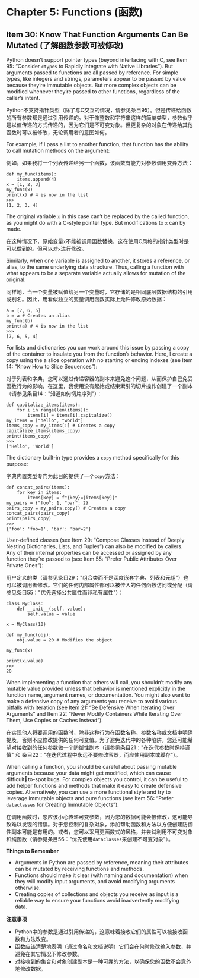 # Chapter 5: Functions (函数)

## Item 30: Know That Function Arguments Can Be Mutated (了解函数参数可被修改)

Python doesn’t support pointer types (beyond interfacing with C, see Item 95: “Consider `ctypes` to Rapidly Integrate with Native Libraries”). But arguments passed to functions are all passed by reference. For simple types, like integers and strings, parameters appear to be passed by value because they’re immutable objects. But more complex objects can be modified whenever they’re passed to other functions, regardless of the caller’s intent.

Python不支持指针类型（除了与C交互的情况，请参见条目95）。但是传递给函数的所有参数都是通过引用传递的。对于像整数和字符串这样的简单类型，参数似乎是以值传递的方式传递的，因为它们是不可变对象。但更复杂的对象在传递给其他函数时可以被修改，无论调用者的意图如何。

For example, if I pass a list to another function, that function has the ability to call mutation methods on the argument:

例如，如果我将一个列表传递给另一个函数，该函数有能力对参数调用变异方法：

```
def my_func(items):
    items.append(4)
x = [1, 2, 3]
my_func(x)
print(x) # 4 is now in the list
>>>
[1, 2, 3, 4]
```

The original variable `x` in this case can’t be replaced by the called function, as you might do with a C-style pointer type. But modifications to `x` can by made.

在这种情况下，原始变量`x`不能被调用函数替换，这在使用C风格的指针类型时是可以做到的。但可以对`x`进行修改。

Similarly, when one variable is assigned to another, it stores a reference, or alias, to the same underlying data structure. Thus, calling a function with what appears to be a separate variable actually allows for mutation of the original:

同样地，当一个变量被赋值给另一个变量时，它存储的是相同底层数据结构的引用或别名。因此，用看似独立的变量调用函数实际上允许修改原始数据：

```
a = [7, 6, 5]
b = a # Creates an alias
my_func(b)
print(a) # 4 is now in the list
>>>
[7, 6, 5, 4]
```

For lists and dictionaries you can work around this issue by passing a copy of the container to insulate you from the function’s behavior. Here, I create a copy using the a slice operation with no starting or ending indexes (see Item 14: “Know How to Slice Sequences”):

对于列表和字典，您可以通过传递容器的副本来避免这个问题，从而保护自己免受函数行为的影响。在这里，我使用没有起始或结束索引的切片操作创建了一个副本（请参见条目14："知道如何切片序列"）：

```
def capitalize_items(items):
    for i in range(len(items)):
        items[i] = items[i].capitalize()
my_items = ["hello", "world"]
items_copy = my_items[:] # Creates a copy
capitalize_items(items_copy)
print(items_copy)
>>>
['Hello', 'World']
```

The dictionary built-in type provides a `copy` method specifically for this purpose:

字典内置类型专门为此目的提供了一个`copy`方法：

```
def concat_pairs(items):
    for key in items:
        items[key] = f"{key}={items[key]}"
my_pairs = {"foo": 1, "bar": 2}
pairs_copy = my_pairs.copy() # Creates a copy
concat_pairs(pairs_copy)
print(pairs_copy)
>>>
{'foo': 'foo=1', 'bar': 'bar=2'}
```

User-defined classes (see Item 29: “Compose Classes Instead of Deeply Nesting Dictionaries, Lists, and Tuples”) can also be modified by callers. Any of their internal properties can be accessed or assigned by any function they’re passed to (see Item 55: “Prefer Public Attributes Over Private Ones”):

用户定义的类（请参见条目29："组合类而不是深度嵌套字典、列表和元组"）也可以被调用者修改。它们的任何内部属性都可以被传入的任何函数访问或分配（请参见条目55："优先选择公共属性而非私有属性"）：

```
class MyClass:
    def __init__(self, value):
        self.value = value

x = MyClass(10)

def my_func(obj):
    obj.value = 20 # Modifies the object

my_func(x)

print(x.value)
>>>
20
```

When implementing a function that others will call, you shouldn’t modify any mutable value provided unless that behavior is mentioned explicitly in the function name, argument names, or documentation. You might also want to make a defensive copy of any arguments you receive to avoid various pitfalls with iteration (see Item 21: “Be Defensive When Iterating Over Arguments” and Item 22: “Never Modify Containers While Iterating Over Them, Use Copies or Caches Instead”).

在实现他人将要调用的函数时，除非这种行为在函数名称、参数名称或文档中明确提及，否则不应修改提供的任何可变值。为了避免迭代中的各种陷阱，您还可能希望对接收到的任何参数做一个防御性副本（请参见条目21："在迭代参数时保持谨慎" 和 条目22："在迭代过程中永远不要修改容器，而应使用副本或缓存"）。

When calling a function, you should be careful about passing mutable arguments because your data might get modified, which can cause difficult￾to-spot bugs. For complex objects you control, it can be useful to add helper functions and methods that make it easy to create defensive copies. Alternatively, you can use a more functional style and try to leverage immutable objects and pure functions (see Item 56: “Prefer  `dataclasses` for Creating Immutable Objects”).

在调用函数时，您应该小心传递可变参数，因为您的数据可能会被修改，这可能导致难以发现的错误。对于您控制的复杂对象，添加帮助函数和方法以方便创建防御性副本可能是有用的。或者，您可以采用更函数式的风格，并尝试利用不可变对象和纯函数（请参见条目56："优先使用`dataclasses`来创建不可变对象"）。

**Things to Remember**
- Arguments in Python are passed by reference, meaning their attributes can be mutated by receiving functions and methods.
- Functions should make it clear (with naming and documentation) when they will modify input arguments, and avoid modifying arguments otherwise.
- Creating copies of collections and objects you receive as input is a reliable way to ensure your functions avoid inadvertently modifying data.

**注意事项**
- Python中的参数是通过引用传递的，这意味着接收它们的属性可以被接收函数和方法改变。
- 函数应该清楚地表明（通过命名和文档说明）它们会在何时修改输入参数，并避免在其它情况下修改参数。
- 对接收到的集合和对象创建副本是一种可靠的方法，以确保您的函数不会意外地修改数据。